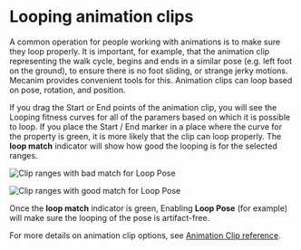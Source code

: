 Looping animation clips
=======================


A common operation for people working with animations is to make sure they loop properly. It is important, for example, that the animation clip representing the walk cycle, begins and ends in a similar pose (e.g. left foot on the ground), to ensure there is no foot sliding, or strange jerky motions. Mecanim provides convenient tools for this. Animation clips can loop based on pose, rotation, and position. 

If you drag the Start or End points of the animation clip, you will see the Looping fitness curves for all of the paramers based on which it is possible to loop. If you place the Start / End marker in a place where the curve for the property is green, it is more likely that the clip can loop properly. The __loop match__ indicator will show how good the looping is for the selected ranges. 


![Clip ranges with bad match for __Loop Pose__](../uploads/Main/MecanimAnimClipLoopingRed.png) 

![Clip ranges with good match for __Loop Pose__](../uploads/Main/MecanimAnimClipLoopingGreen.png) 

Once the __loop match__ indicator is green, Enabling __Loop Pose__ (for example) will make sure the looping of the pose is artifact-free. 

For more details on animation clip options, see [Animation Clip reference](class-AnimationClip).

